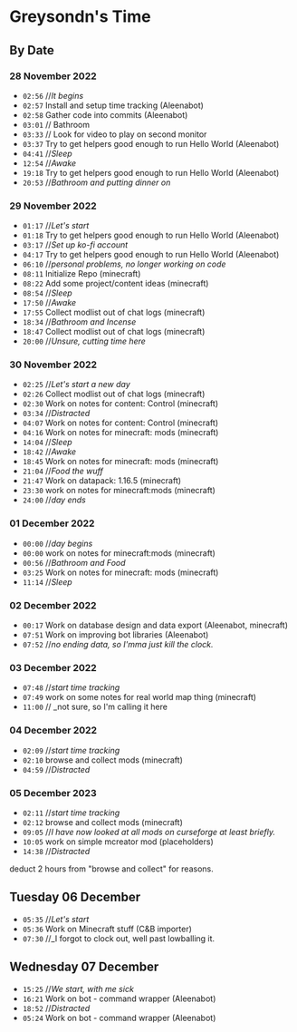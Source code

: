 # Greysondn's Time

## By Date

### 28 November 2022

- `02:56` //_It begins_
- `02:57` Install and setup time tracking (Aleenabot)
- `02:58` Gather code into commits (Aleenabot)
- `03:01` // Bathroom
- `03:33` // Look for video to play on second monitor
- `03:37` Try to get helpers good enough to run Hello World (Aleenabot)
- `04:41` //_Sleep_
- `12:54` //_Awake_
- `19:18` Try to get helpers good enough to run Hello World (Aleenabot)
- `20:53` //_Bathroom and putting dinner on_

### 29 November 2022

- `01:17` //_Let's start_
- `01:18` Try to get helpers good enough to run Hello World (Aleenabot)
- `03:17` //_Set up ko-fi account_
- `04:17` Try to get helpers good enough to run Hello World (Aleenabot)
- `06:10` //_personal problems, no longer working on code_
- `08:11` Initialize Repo (minecraft)
- `08:22` Add some project/content ideas (minecraft)
- `08:54` //_Sleep_
- `17:50` //_Awake_
- `17:55` Collect modlist out of chat logs (minecraft)
- `18:34` //_Bathroom and Incense_
- `18:47` Collect modlist out of chat logs (minecraft)
- `20:00` //_Unsure, cutting time here_

### 30 November 2022

- `02:25` //_Let's start a new day_
- `02:26` Collect modlist out of chat logs (minecraft)
- `02:30` Work on notes for content: Control (minecraft)
- `03:34` //_Distracted_
- `04:07` Work on notes for content: Control (minecraft)
- `04:16` Work on notes for minecraft: mods (minecraft)
- `14:04` //_Sleep_
- `18:42` //_Awake_
- `18:45` Work on notes for minecraft: mods (minecraft)
- `21:04` //_Food the wuff_
- `21:47` Work on datapack: 1.16.5 (minecraft)
- `23:30` work on notes for minecraft:mods (minecraft)
- `24:00` //_day ends_

### 01 December 2022

- `00:00` //_day begins_
- `00:00` work on notes for minecraft:mods (minecraft)
- `00:56` //_Bathroom and Food_
- `03:25` Work on notes for minecraft: mods (minecraft)
- `11:14` //_Sleep_

### 02 December 2022

- `00:17` Work on database design and data export (Aleenabot, minecraft)
- `07:51` Work on improving bot libraries (Aleenabot)
- `07:52` //_no ending data, so I'mma just kill the clock._

### 03 December 2022

- `07:48` //_start time tracking_
- `07:49` work on some notes for real world map thing (minecraft)
- `11:00` // _not sure, so I'm calling it here

### 04 December 2022

- `02:09` //_start time tracking_
- `02:10` browse and collect mods (minecraft)
- `04:59` //_Distracted_

### 05 December 2023

- `02:11` //_start time tracking_
- `02:12` browse and collect mods (minecraft)
- `09:05` //_I have now looked at all mods on curseforge at least briefly._
- `10:05` work on simple mcreator mod (placeholders)
- `14:38` //_Distracted_

deduct 2 hours from "browse and collect" for reasons.

## Tuesday 06 December

- `05:35` //_Let's start_
- `05:36` Work on Minecraft stuff (C&B importer)
- `07:30` //_I forgot to clock out, well past lowballing it.

## Wednesday 07 December

- `15:25` //_We start, with me sick_
- `16:21` Work on bot - command wrapper (Aleenabot)
- `18:52` //_Distracted_
- `05:24` Work on bot - command wrapper (Aleenabot)